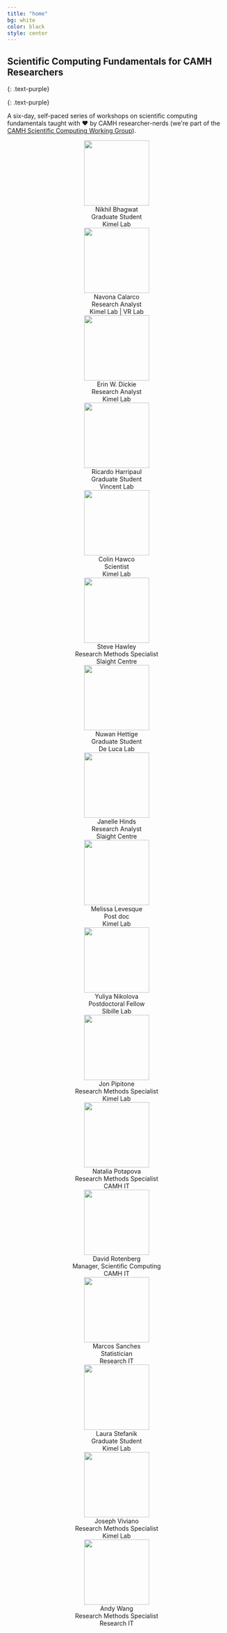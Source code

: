 ```yaml
---
title: "home"
bg: white
color: black
style: center
---
```


## Scientific Computing Fundamentals for CAMH Researchers
{: .text-purple}

<span class="fa-stack subtlecircle" style="font-size:100px; background:rgba(255,166,0,0.1)">
  <i class="fa fa-circle fa-stack-2x text-white"></i>
  <i class="fa fa-flask fa-stack-1x text-orange"></i>
</span>

{: .text-purple}

A six-day, self-paced series of workshops on scientific computing fundamentals
taught with ♥ by CAMH researcher-nerds (we're part of the [CAMH Scientific
Computing Working Group](http://camh-scwg.github.io)). 


<div style="margin-left: auto; margin-right: auto; text-align: center;">

  <div class="headshot">
  <img class="img-circle" width="150px" src="http://www.glse.utoronto.ca/sites/default/files/Nikhil_Bhagwat%20IBBME_0.jpg"/>
  <div class="headshot-name">Nikhil Bhagwat </div>
  <div class="headshot-title">Graduate Student<br/>
  Kimel Lab
  </div>
  </div>
  
  <div class="headshot">
  <img class="img-circle" width="150px" src="https://0.academia-photos.com/2059125/3929716/4594456/s200_navona.calarco.png"/>
  <div class="headshot-name">Navona Calarco</div>
  <div class="headshot-title">Research Analyst<br/>
  Kimel Lab | VR Lab
  </div>
  </div >

  <div class="headshot">
  <img class="img-circle" width="150px" src="http://i1.rgstatic.net/ii/profile.image/AS%3A273745285742598@1442277370511_l"/>
  <div class="headshot-name">Erin W. Dickie </div>
  <div class="headshot-title">Research Analyst<br/>
  Kimel Lab
  </div>
  </div>
  
  <div class="headshot">
  <img class="img-circle" width="150px" src="https://cloud.githubusercontent.com/assets/13733654/14696372/7d2a3ac8-0748-11e6-85dc-1f09171136d6.png"/>
  <div class="headshot-name">Ricardo Harripaul</div>
  <div class="headshot-title">Graduate Student<br/>
  Vincent Lab 
  </div>
  </div>
  
  <div class="headshot">
  <img class="img-circle" width="150px" src="https://i1.rgstatic.net/ii/profile.image/AS%3A279654834425858@1443686316428_l/Colin_Hawco.png"/>
  <div class="headshot-name">Colin Hawco</div>
  <div class="headshot-title">Scientist<br/>
  Kimel Lab
  </div>
  </div>
  
  <div class="headshot">
  <img class="img-circle" width="150px" src="https://media.licdn.com/mpr/mpr/shrinknp_200_200/p/2/005/06d/367/0e73741.jpg"/>
  <div class="headshot-name">Steve Hawley</div>
  <div class="headshot-title">Research Methods Specialist<br/>
  Slaight Centre</div>
  </div>
  
  <div class="headshot">
  <img class="img-circle" width="150px" src="https://media.licdn.com/mpr/mpr/shrinknp_200_200/p/2/005/07b/23b/061bf6e.jpg"/>
  <div class="headshot-name">Nuwan Hettige</div>
  <div class="headshot-title">Graduate Student<br/>
  De Luca Lab
  </div>
  </div >
  
  <div class="headshot">
  <img class="img-circle" width="150px" src="https://1957769815.rsc.cdn77.org/5582eb0b-344f-47ae-8901-cb5b15dac1b2.jpeg"/>
  <div class="headshot-name">Janelle Hinds</div>
  <div class="headshot-title">Research Analyst<br/>
  Slaight Centre
  </div>
  </div>
  
  <div class="headshot">
  <img class="img-circle" width="150px" src="https://i1.rgstatic.net/ii/profile.image/AS%3A279204466839563@1443578940709_l/Melissa_Levesque2.png"/>  
  <div class="headshot-name">Melissa Levesque</div>
  <div class="headshot-title">Post doc<br/>
  Kimel Lab
  </div>
  </div>
  
  <div class="headshot">
  <img class="img-circle" width="150px" src="http://i1.rgstatic.net/ii/profile.image/AS%3A273557691301895@1442232644397_l"/>
  <div class="headshot-name">Yuliya Nikolova</div>
  <div class="headshot-title">Postdoctoral Fellow<br/>
  Sibille Lab 
  </div>
  </div >

  <div class="headshot">
  <img class="img-circle" width="150px" src="https://avatars3.githubusercontent.com/u/509382?v=3&s=460"/>
  <div class="headshot-name">Jon Pipitone</div>
  <div class="headshot-title">Research Methods Specialist<br/>
  Kimel Lab
  </div>
  </div >
  
  <div class="headshot">
  <img class="img-circle" width="150px" src="https://cloud.githubusercontent.com/assets/13733654/11153383/7f67dc10-8a06-11e5-8e6c-b950768fbcb1.png"/>  
  <div class="headshot-name">Natalia Potapova</div>
  <div class="headshot-title">Research Methods Specialist<br/>
  CAMH IT 
  </div>
  </div>

  <div class="headshot">
  <img class="img-circle" width="150px" src="https://media.licdn.com/mpr/mpr/shrinknp_400_400/AAEAAQAAAAAAAANKAAAAJGVlZjBlZjRhLTVjMTktNGJhNi1hZTM1LTFkODVkYWM3MDU5NQ.jpg"/>
  <div class="headshot-name">David Rotenberg</div>
  <div class="headshot-title">Manager, Scientific Computing<br/>
  CAMH IT</div>
  </div>

<div class="headshot">
  <img class="img-circle" width="150px" src="https://cloud.githubusercontent.com/assets/13733654/14683649/cfcf6554-06f9-11e6-9848-f41e3a77b3ca.png"/>
  <div class="headshot-name">Marcos Sanches</div>
  <div class="headshot-title">Statistician<br/>
  Research IT
  </div>
  </div>
  
   <div class="headshot">
  <img class="img-circle" width="150px" src="https://media.licdn.com/mpr/mpr/shrinknp_200_200/AAEAAQAAAAAAAASXAAAAJDk0NzZkMjYxLWFiMTMtNDg5MC1hOGEwLWI1ZDAzOTRmYWZjOQ.jpg"/>
  <div class="headshot-name">Laura Stefanik</div>
  <div class="headshot-title">Graduate Student<br/>
  Kimel Lab
  </div>
  </div>

  <div class="headshot">
  <img class="img-circle" width="150px" src="http://www.yorku.ca/grturner/images/joseph.jpg"/>
  <div class="headshot-name">Joseph Viviano</div>
  <div class="headshot-title">Research Methods Specialist<br/>
  Kimel Lab
  </div>
  </div >
  
  <div class="headshot">
  <img class="img-circle" width="150px" src="https://cloud.githubusercontent.com/assets/13733654/14683389/81169f5a-06f8-11e6-978f-4701138b0fdc.jpg"/>
  <div class="headshot-name">Andy Wang</div>
  <div class="headshot-title">Research Methods Specialist<br/>
  Research IT
  </div>
  </div>

</div>


